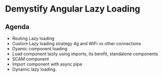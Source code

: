 # Demystify Angular Lazy Loading

## Agenda 

- Routing Lazy loading
- Custom Lazy loading strategy 4g and WiFi vs other connections
- Dyamic component loading
- Load component lazily using imports, its benifit, standalone components
- SCAM component
- Import component with async pipe
- Dynamic lazy loading.
